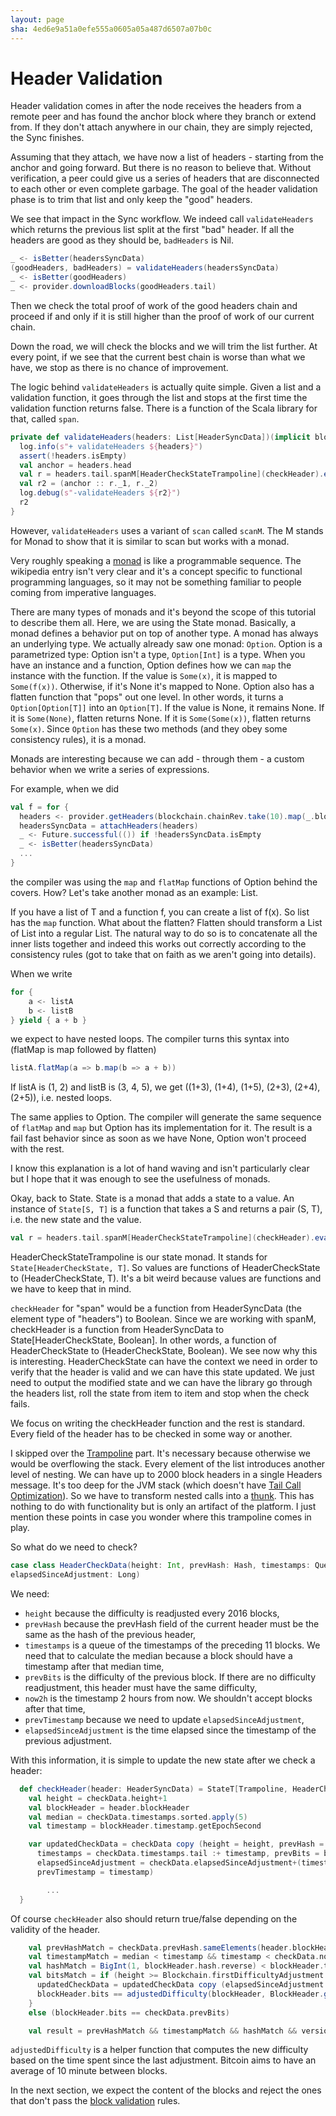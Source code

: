 ```yaml
---
layout: page
sha: 4ed6e9a51a0efe555a0605a05a487d6507a07b0c
---
```


# Header Validation

Header validation comes in after the node receives the headers from a remote peer and has found the anchor block where
they branch or extend from. If they don't attach anywhere in our chain, they are simply rejected, the Sync finishes.

Assuming that they attach, we have now a list of headers - starting from the anchor and going forward. But there is no
reason to believe that. Without verification, a peer could give us a series of headers that are disconnected to each
other or even complete garbage. The goal of the header validation phase is to trim that list and only keep the "good"
headers.

We see that impact in the Sync workflow. We indeed call `validateHeaders` which returns the previous list split at the
first "bad" header. If all the headers are good as they should be, `badHeaders` is Nil.

```scala
_ <- isBetter(headersSyncData)
(goodHeaders, badHeaders) = validateHeaders(headersSyncData)
_ <- isBetter(goodHeaders)
_ <- provider.downloadBlocks(goodHeaders.tail)
```

Then we check the total proof of work of the good headers chain and proceed if and only if it is still higher than the
proof of work of our current chain.

Down the road, we will check the blocks and we will trim the list further. At every point, if we see that the current best
chain is worse than what we have, we stop as there is no chance of improvement.

The logic behind `validateHeaders` is actually quite simple. Given a list and a validation function, it goes through the list
and stops at the first time the validation function returns false. There is a function of the Scala library for that, called
`span`.

```scala
private def validateHeaders(headers: List[HeaderSyncData])(implicit blockchain: Blockchain): (List[HeaderSyncData], List[HeaderSyncData]) = {
  log.info(s"+ validateHeaders ${headers}")
  assert(!headers.isEmpty)
  val anchor = headers.head
  val r = headers.tail.spanM[HeaderCheckStateTrampoline](checkHeader).eval(HeaderCheckData(anchor, blockchain)).run
  val r2 = (anchor :: r._1, r._2)
  log.debug(s"-validateHeaders ${r2}")
  r2
}
```

However, `validateHeaders` uses a variant of `scan` called `scanM`. The M stands for Monad to show that it is similar to scan but 
works with a monad.

Very roughly speaking a [monad][1] is like a programmable sequence. The wikipedia entry isn't very clear and it's a concept specific
to functional programming languages, so it may not be something familiar to people coming from imperative languages.

[1]: https://en.wikipedia.org/wiki/Monad\_\(functional_programming\)

There are many types of monads and it's beyond the scope of this tutorial to describe them all. Here, we are using the State monad.
Basically, a monad defines a behavior put on top of another type. A monad has always an underlying type. We actually already saw one monad:
`Option`. Option is a parametrized type: Option isn't a type, `Option[Int]` is a type. When you have an instance and a function, Option
defines how we can `map` the instance with the function. If the value is `Some(x)`, it is mapped to `Some(f(x))`. Otherwise, if it's None
it's mapped to None. Option also has a flatten function that "pops" out one level. In other words, it turns a `Option[Option[T]]` into 
an `Option[T]`. If the value is None, it remains None. If it is `Some(None)`, flatten returns None. If it is `Some(Some(x))`, flatten returns
`Some(x)`. Since `Option` has these two methods (and they obey some consistency rules), it is a monad.

Monads are interesting because we can add - through them - a custom behavior when we write a series of expressions.

For example, when we did

```scala
val f = for {
  headers <- provider.getHeaders(blockchain.chainRev.take(10).map(_.blockHeader.hash))
  headersSyncData = attachHeaders(headers)
  _ <- Future.successful(()) if !headersSyncData.isEmpty
  _ <- isBetter(headersSyncData)
  ...
}
```

the compiler was using the `map` and `flatMap` functions of Option behind the covers. How? Let's take another monad as an example: List.

If you have a list of T and a function f, you can create a list of f(x). So list has the `map` function. What about the flatten? 
Flatten should transform a List of List into a regular List. The natural way to do so is to concatenate all the inner lists together and
indeed this works out correctly according to the consistency rules (got to take that on faith as we aren't going into details).

When we write

```scala
for {
	a <- listA
	b <- listB
} yield { a + b }
```

we expect to have nested loops. The compiler turns this syntax into (flatMap is map followed by flatten)

```scala
listA.flatMap(a => b.map(b => a + b))
```

If listA is (1, 2) and listB is (3, 4, 5), we get ((1+3), (1+4), (1+5), (2+3), (2+4), (2+5)), i.e. nested loops.

The same applies to Option. The compiler will generate the same sequence of `flatMap` and `map` but Option has its implementation for it.
The result is a fail fast behavior since as soon as we have None, Option won't proceed with the rest.

I know this explanation is a lot of hand waving and isn't particularly clear but I hope that it was enough to see the
usefulness of monads.

Okay, back to State. State is a monad that adds a state to a value. An instance of `State[S, T]` is a function that takes a S
and returns a pair (S, T), i.e. the new state and the value.

```scala
val r = headers.tail.spanM[HeaderCheckStateTrampoline](checkHeader).eval(HeaderCheckData(anchor, blockchain)).run
```

HeaderCheckStateTrampoline is our state monad. It stands for `State[HeaderCheckState, T]`. So values are functions of HeaderCheckState to
(HeaderCheckState, T). It's a bit weird because values are functions and we have to keep that in mind.

`checkHeader` for "span" would be a function from HeaderSyncData (the element type of "headers") to Boolean. Since we are working with
spanM, checkHeader is a function from HeaderSyncData to State[HeaderCheckState, Boolean]. In other words, a function of
HeaderCheckState to (HeaderCheckState, Boolean). We see now why this is interesting. HeaderCheckState can have the context we need
in order to verify that the header is valid and we can have this state updated. We just need to output the modified state and
we can have the library go through the headers list, roll the state from item to item and stop when the check fails.

We focus on writing the checkHeader function and the rest is standard. Every field of the header has to be checked in some way or another.

I skipped over the [Trampoline][2] part. It's necessary because otherwise we would be overflowing the stack. Every element of the
list introduces another level of nesting. We can have up to 2000 block headers in a single Headers message. It's too deep for the JVM
stack (which doesn't have [Tail Call Optimization][3]). So we have to transform nested calls into a [thunk][4]. This has nothing
to do with functionality but is only an artifact of the platform. I just mention these points in case you wonder where this
trampoline comes in play.

So what do we need to check?

```scala
case class HeaderCheckData(height: Int, prevHash: Hash, timestamps: Queue[Long], prevBits: Int, now2h: Long, prevTimestamp: Long, 
elapsedSinceAdjustment: Long)
```

We need:

- `height` because the difficulty is readjusted every 2016 blocks,
- `prevHash` because the prevHash field of the current header must be the same as the hash of the previous header,
- `timestamps` is a queue of the timestamps of the preceding 11 blocks. We need that to calculate the median because
a block should have a timestamp after that median time,
- `prevBits` is the difficulty of the previous block. If there are no difficulty readjustment, this header must have
the same difficulty,
- `now2h` is the timestamp 2 hours from now. We shouldn't accept blocks after that time,
- `prevTimestamp` because we need to update `elapsedSinceAdjustment`,
- `elapsedSinceAdjustment` is the time elapsed since the timestamp of the previous adjustment.

With this information, it is simple to update the new state after we check a header:

```scala
  def checkHeader(header: HeaderSyncData) = StateT[Trampoline, HeaderCheckData, Boolean] { checkData =>
    val height = checkData.height+1
    val blockHeader = header.blockHeader
    val median = checkData.timestamps.sorted.apply(5)
    val timestamp = blockHeader.timestamp.getEpochSecond

    var updatedCheckData = checkData copy (height = height, prevHash = blockHeader.hash,
      timestamps = checkData.timestamps.tail :+ timestamp, prevBits = blockHeader.bits,
      elapsedSinceAdjustment = checkData.elapsedSinceAdjustment+(timestamp-checkData.prevTimestamp),
      prevTimestamp = timestamp)

		...
  }
```

Of course `checkHeader` also should return true/false depending on the validity of the header.

```scala
    val prevHashMatch = checkData.prevHash.sameElements(header.blockHeader.prevHash)
    val timestampMatch = median < timestamp && timestamp < checkData.now2h
    val hashMatch = BigInt(1, blockHeader.hash.reverse) < blockHeader.target
    val bitsMatch = if (height >= Blockchain.firstDifficultyAdjustment && height % difficultyAdjustmentInterval == 0) {
      updatedCheckData = updatedCheckData copy (elapsedSinceAdjustment = 0L)
      blockHeader.bits == adjustedDifficulty(blockHeader, BlockHeader.getTarget(checkData.prevBits), checkData.elapsedSinceAdjustment)
    }
    else (blockHeader.bits == checkData.prevBits)

    val result = prevHashMatch && timestampMatch && hashMatch && versionMatch && bitsMatch
```

`adjustedDifficulty` is a helper function that computes the new difficulty based on the time spent since the last adjustment.
Bitcoin aims to have an average of 10 minute between blocks.

In the next section, we expect the content of the blocks and reject the ones that don't pass the 
[block validation]({{site.baseurl}}/validation/blocks.html) rules.

[2]: https://en.wikipedia.org/wiki/Trampoline\_\(computing\)
[3]: https://en.wikipedia.org/wiki/Tail\_call
[4]: https://en.wikipedia.org/wiki/Thunk
